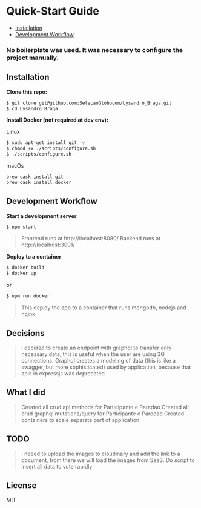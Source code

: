 # Quick-Start Guide

- [Installation](#installation)
- [Development Workflow](#development-workflow)

### No boilerplate was used. It was necessary to configure the project manually.
## Installation

**Clone this repo:**

```bash
$ git clone git@github.com:SelecaoGlobocom/Lysandro_Braga.git
$ cd Lysandro_Braga
```

**Install Docker (not required at dev env):**

Linux
```bash
$ sudo apt-get install git -y
$ chmod +x ./scripts/configure.sh
$ ./scripts/configure.sh
```

macOs
```bash
brew cask install git
brew cask install docker
```

## Development Workflow

**Start a development server**

```bash
$ npm start
```
> Frontend runs at http://localhost:8080/
> Backend runs at http://localhost:3001/

**Deploy to a container**
```bash
$ docker build 
$ docker up
```
or
```bash
$ npm run docker
```
> This deploy the app to a container that runs mongodb, nodejs and nginx

## Decisions
> I decided to create an endpoint with graphql to transfer only necessary data, this is useful when the user are using 3G connections. Graphql creates a modeling of data (this is like a swagger, but more sophisticated) used by application, because that apis in expressjs was deprecated.

## What I did
> Created all crud api methods for Participante e Paredao
> Created all crud graphql mutations/query for Participante e Paredao
> Created containers to scale separate part of application

## TODO
> I neeed to upload the images to cloudinary and add the link to a document, from there we will load the images from SaaS.
> Do script to insert all data to vote rapidly

## License

MIT